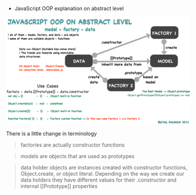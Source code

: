 * JavaScript OOP explanation on abstract level

![](https://github.com/pltod/javascript-applications/blob/master/images/js-oop.png)


There is a little change in terminology

> factories are actually constructor functions

> models are objects that are used as prototypes

> data holder objects are instances created with constructor functions, Object.create, or object literal. Depending on the way we create our data holders they have different values for their .constructor and internal [[Prototype]] properties